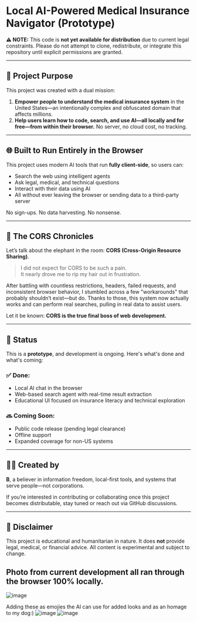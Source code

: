 # Local AI-Powered Medical Insurance Navigator (Prototype)

**⚠️ NOTE:** This code is **not yet available for distribution** due to current legal constraints. Please do not attempt to clone, redistribute, or integrate this repository until explicit permissions are granted.

---

## 🧠 Project Purpose

This project was created with a dual mission:

1. **Empower people to understand the medical insurance system** in the United States—an intentionally complex and obfuscated domain that affects millions.
2. **Help users learn how to code, search, and use AI—all locally and for free—from within their browser.** No server, no cloud cost, no tracking.

---

## 🌐 Built to Run Entirely in the Browser

This project uses modern AI tools that run **fully client-side**, so users can:
- Search the web using intelligent agents
- Ask legal, medical, and technical questions
- Interact with their data using AI
- All without ever leaving the browser or sending data to a third-party server

No sign-ups. No data harvesting. No nonsense.

---

## 😤 The CORS Chronicles

Let’s talk about the elephant in the room: **CORS (Cross-Origin Resource Sharing)**.

> I did not expect for CORS to be such a pain.  
> It nearly drove me to rip my hair out in frustration.

After battling with countless restrictions, headers, failed requests, and inconsistent browser behavior, I stumbled across a few "workarounds" that probably shouldn’t exist—but do. Thanks to those, this system now actually works and can perform real searches, pulling in real data to assist users.

Let it be known: **CORS is the true final boss of web development.**

---

## 🚧 Status

This is a **prototype**, and development is ongoing. Here's what's done and what's coming:

### ✅ Done:
- Local AI chat in the browser
- Web-based search agent with real-time result extraction
- Educational UI focused on insurance literacy and technical exploration

### 🔜 Coming Soon:
- Public code release (pending legal clearance)
- Offline support
- Expanded coverage for non-US systems

---

## 👨‍💻 Created by

**B**, a believer in information freedom, local-first tools, and systems that serve people—not corporations.

If you’re interested in contributing or collaborating once this project becomes distributable, stay tuned or reach out via GitHub discussions.

---

## 🛑 Disclaimer

This project is educational and humanitarian in nature. It does **not** provide legal, medical, or financial advice. All content is experimental and subject to change.

## Photo from current development all ran through the browser 100% locally.
![image](https://github.com/user-attachments/assets/882b0bb1-d6d8-4f73-8142-8a162cf75657)


Adding these as emojies the AI can use for added looks and as an homage to my dog:)
![image](https://github.com/user-attachments/assets/596b85e0-a2a5-4d74-8b1e-a2c5f05bfdc2)
![image](https://github.com/user-attachments/assets/37b619b1-bb06-40b7-ae64-339e243963d5)

